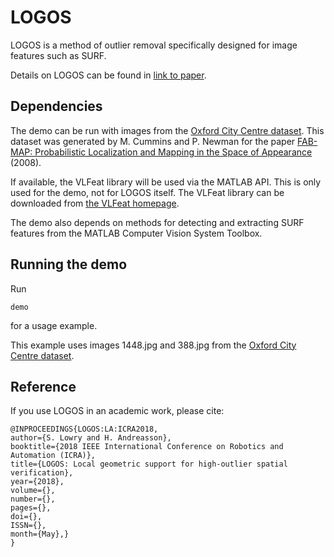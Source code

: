 # LOGOS

LOGOS is a method of outlier removal specifically designed for image features such as SURF. 

Details on LOGOS can be found in [link to paper](urlforpaper).

## Dependencies

The demo can be run with images from the [Oxford City Centre dataset](http://www.robots.ox.ac.uk/~mobile/IJRR_2008_Dataset/data.html). This dataset was generated by M. Cummins and P. Newman for the paper [FAB-MAP: Probabilistic Localization and Mapping in the Space of Appearance](http://journals.sagepub.com/doi/abs/10.1177/0278364908090961) (2008).

If available, the VLFeat library will be used via the MATLAB API. This is only used for the demo, not for LOGOS itself. The VLFeat library can be downloaded from [the VLFeat homepage](http://www.vlfeat.org/).

The demo also depends on methods for detecting and extracting SURF features from the MATLAB Computer Vision System Toolbox. 

## Running the demo

Run 

```
demo
```

for a usage example. 

This example uses images 1448.jpg and 388.jpg from the [Oxford City Centre dataset](http://www.robots.ox.ac.uk/~mobile/IJRR_2008_Dataset/data.html). 

## Reference

If you use LOGOS in an academic work, please cite:

```
@INPROCEEDINGS{LOGOS:LA:ICRA2018, 
author={S. Lowry and H. Andreasson}, 
booktitle={2018 IEEE International Conference on Robotics and Automation (ICRA)}, 
title={LOGOS: Local geometric support for high-outlier spatial verification}, 
year={2018}, 
volume={}, 
number={}, 
pages={}, 
doi={}, 
ISSN={}, 
month={May},}
}
```

